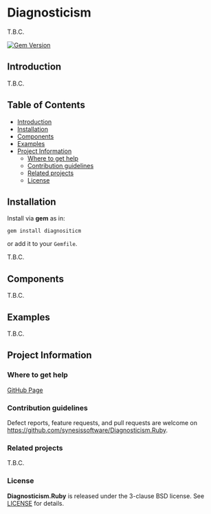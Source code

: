 # Diagnosticism <!-- omit in toc -->

T.B.C.

[![Gem Version](https://badge.fury.io/rb/diagnosticism.svg)](https://badge.fury.io/rb/diagnosticism)


## Introduction

T.B.C.


## Table of Contents <!-- omit in toc -->

- [Introduction](#introduction)
- [Installation](#installation)
- [Components](#components)
- [Examples](#examples)
- [Project Information](#project-information)
	- [Where to get help](#where-to-get-help)
	- [Contribution guidelines](#contribution-guidelines)
	- [Related projects](#related-projects)
	- [License](#license)


## Installation

Install via **gem** as in:

```
gem install diagnositicm
```

or add it to your `Gemfile`.


T.B.C.




## Components

T.B.C.


## Examples

T.B.C.


## Project Information

### Where to get help

[GitHub Page](https://github.com/synesissoftware/Diagnosticism.Ruby "GitHub Page")

### Contribution guidelines

Defect reports, feature requests, and pull requests are welcome on https://github.com/synesissoftware/Diagnosticism.Ruby.

### Related projects

T.B.C.


### License

**Diagnosticism.Ruby** is released under the 3-clause BSD license. See [LICENSE](./LICENSE) for details.


<!-- ########################### end of file ########################### -->

